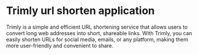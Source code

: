 # Trimly url shorten application
 Trimly is a simple and efficient URL shortening service that allows users to convert long web addresses into short, shareable links. With Trimly, you can easily shorten URLs for social media, emails, or any platform, making them more user-friendly and convenient to share.
